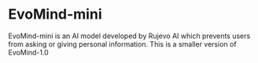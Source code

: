 # EvoMind-mini
EvoMind-mini is an AI model developed by Rujevo AI which prevents users from asking or giving personal information. This is a smaller version of EvoMind-1.0

